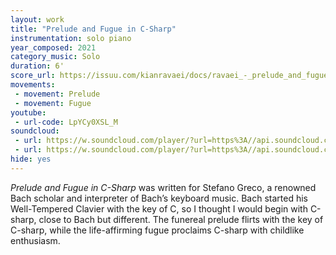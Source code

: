 ```yaml
---
layout: work
title: "Prelude and Fugue in C-Sharp"
instrumentation: solo piano
year_composed: 2021
category_music: Solo
duration: 6'
score_url: https://issuu.com/kianravaei/docs/ravaei_-_prelude_and_fugue_in_c-sharp
movements:
 - movement: Prelude
 - movement: Fugue
youtube:
 - url-code: LpYCy0XSL_M
soundcloud: 
 - url: https://w.soundcloud.com/player/?url=https%3A//api.soundcloud.com/tracks/1078662487&color=%23ff5500&auto_play=false&hide_related=false&show_comments=true&show_user=true&show_reposts=false&show_teaser=true&visual=true
 - url: https://w.soundcloud.com/player/?url=https%3A//api.soundcloud.com/tracks/1078662880&color=%23ff5500&auto_play=false&hide_related=false&show_comments=true&show_user=true&show_reposts=false&show_teaser=true&visual=true
hide: yes
---
```


_Prelude and Fugue in C-Sharp_ was written for Stefano Greco, a renowned Bach scholar and interpreter of Bach’s keyboard music. Bach started his Well-Tempered Clavier with the key of C, so I thought I would begin with C-sharp, close to Bach but different. The funereal prelude flirts with the key of C-sharp, while the life-affirming fugue proclaims C-sharp with childlike enthusiasm.